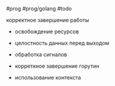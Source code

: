 #prog #prog/golang  #todo

корректное завершение работы
- освобождение ресурсов
- целостность данных перед выходом

- обработка сигналов
- корреткное завершение горутин
- использование контекста